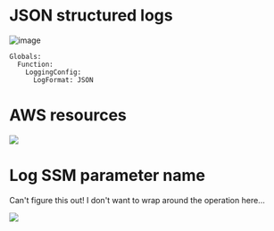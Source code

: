 # JSON structured logs

![image](https://github.com/kaihendry/hello-javascript/assets/765871/dafa0a25-dc07-4048-ba76-83715e17fc04)

    Globals:
      Function:
        LoggingConfig:
          LogFormat: JSON

# AWS resources

<img src="https://s.natalian.org/2023-11-23/aws-resources.png">

# Log SSM parameter name

Can't figure this out! I don't want to wrap around the operation here...

<img src="https://s.natalian.org/2024-01-19/ssmOperation.png">
